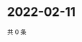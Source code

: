 # 2022-02-11

共 0 条

<!-- BEGIN WEIBO -->
<!-- 最后更新时间 Fri Feb 11 2022 05:13:02 GMT+0800 (China Standard Time) -->

<!-- END WEIBO -->
